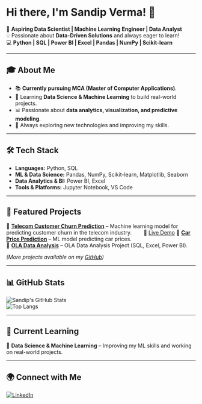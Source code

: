 # Hi there, I'm Sandip Verma! 👋

🚀 **Aspiring Data Scientist | Machine Learning Engineer | Data Analyst**  
💡 Passionate about **Data-Driven Solutions** and always eager to learn!  
💻 **Python | SQL | Power BI | Excel | Pandas | NumPy | Scikit-learn**  

---

## 🎓 About Me
- 📚 **Currently pursuing MCA (Master of Computer Applications)**.
- 🎯 Learning **Data Science & Machine Learning** to build real-world projects.
- 📊 Passionate about **data analytics, visualization, and predictive modeling**.
- 🌱 Always exploring new technologies and improving my skills.

---

## 🛠️ Tech Stack
- **Languages:** Python, SQL
- **ML & Data Science:** Pandas, NumPy, Scikit-learn, Matplotlib, Seaborn
- **Data Analytics & BI:** Power BI, Excel
- **Tools & Platforms:** Jupyter Notebook, VS Code

---

## 📌 Featured Projects
🔹 **[Telecom Customer Churn Prediction](https://github.com/SandipVermaDev/Telecom-Customer-Churn-Prediction)** – Machine learning model for predicting customer churn in the telecom industry. 
&emsp;&emsp;🔗 [Live Demo](https://telecom-customer-churn-prediction-sandip.streamlit.app/)
🔹 **[Car Price Prediction](https://github.com/SandipVermaDev/car-price-prediction)** – ML model predicting car prices.   
🔹 **[OLA Data Analysis](https://github.com/SandipVermaDev/Ola-Data-Analysis)** – OLA Data Analysis Project (SQL, Excel, Power BI).  

*(More projects available on my [GitHub](https://github.com/SandipVermaDev))*

---

## 📊 GitHub Stats
![Sandip's GitHub Stats](https://github-readme-stats.vercel.app/api?username=SandipVermaDev&show_icons=true&theme=radical)  
![Top Langs](https://github-readme-stats.vercel.app/api/top-langs/?username=SandipVermaDev&layout=compact&theme=radical)

---

## 📖 Current Learning
🔸 **Data Science & Machine Learning** – Improving my ML skills and working on real-world projects.

---

## 🌍 Connect with Me
[![LinkedIn](https://img.shields.io/badge/LinkedIn-0A66C2?style=for-the-badge&logo=linkedin&logoColor=white)](https://www.linkedin.com/in/sandip-verma-dev/)

